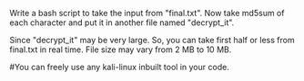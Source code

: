 Write a bash script to take the input from "final.txt".
Now take md5sum of each character and put it in another file named "decrypt_it".

Since "decrypt_it" may be very large. So, you can take first half or less from final.txt in real time.
File size may vary from 2 MB to 10 MB.

#You can freely use any kali-linux inbuilt tool in your code.
